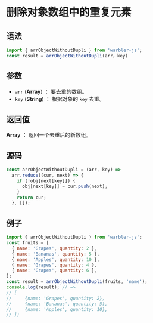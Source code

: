 <!--
 * @Author: 一尾流莺
 * @Description:删除对象数组中的重复元素
 * @Date: 2021-09-13 17:26:25
 * @LastEditTime: 2021-09-16 18:20:26
 * @FilePath: \warblerjs-guide\docs\guide\array\arrObjectWithoutDupli.md
-->

# 删除对象数组中的重复元素

## 语法

```js
import { arrObjectWithoutDupli } from 'warbler-js';
const result = arrObjectWithoutDupli(arr，key)
```

## 参数

- `arr` (**Array**) ： 要去重的数组。
- `key` (**String**) ： 根据对象的 `key` 去重。

## 返回值

**Array** ： 返回一个去重后的新数组。

## 源码

```js
const arrObjectWithoutDupli = (arr, key) =>
  arr.reduce((cur, next) => {
    if (!obj[next[key]]) {
      obj[next[key]] = cur.push(next);
    }
    return cur;
  }, []);
```

## 例子

```js
import { arrObjectWithoutDupli } from 'warbler-js';
const fruits = [
  { name: 'Grapes', quantity: 2 },
  { name: 'Bananas', quantity: 5 },
  { name: 'Apples', quantity: 10 },
  { name: 'Grapes', quantity: 4 },
  { name: 'Grapes', quantity: 6 },
];
const result = arrObjectWithoutDupli(fruits, 'name');
console.log(result); // =>
// [
//     {name: 'Grapes', quantity: 2},
//     {name: 'Bananas', quantity: 5},
//     {name: 'Apples', quantity: 10},
// ];
```
